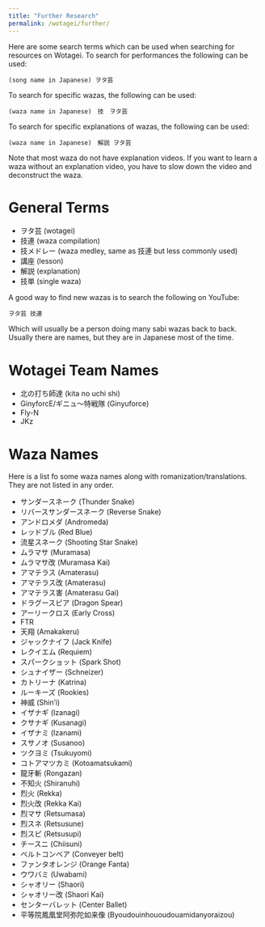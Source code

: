 ```yaml
---
title: "Further Research"
permalink: /wotagei/further/
---
```

Here are some search terms which can be used when searching for resources on Wotagei.
To search for performances the following can be used:  
```
(song name in Japanese) ヲタ芸
```
To search for specific wazas, the following can be used:  
```
(waza name in Japanese)　技　ヲタ芸
```
To search for specific explanations of wazas, the following can be used:  
```
(waza name in Japanese)　解説 ヲタ芸
```
Note that most waza do not have explanation videos.
If you want to learn a waza without an explanation video, you have to slow down the video and deconstruct the waza. 


# General Terms
+ ヲタ芸 (wotagei)
+ 技連 (waza compilation)
+ 技メドレー (waza medley, same as 技連 but less commonly used) 
+ 講座 (lesson)
+ 解説 (explanation)
+ 技単 (single waza)

A good way to find new wazas is to search the following on YouTube:  
```
ヲタ芸 技連
```
Which will usually be a person doing many sabi wazas back to back. 
Usually there are names, but they are in Japanese most of the time.

# Wotagei Team Names
+ 北の打ち師達 (kita no uchi shi)
+ GinyforcE/ギニュ～特戦隊 (Ginyuforce)
+ Fly-N
+ JKz

# Waza Names 
Here is a list fo some waza names along with romanization/translations. 
They are not listed in any order.

+ サンダースネーク (Thunder Snake)
+ リバースサンダースネーク (Reverse Snake)
+ アンドロメダ (Andromeda)
+ レッドブル (Red Blue)
+ 流星スネーク (Shooting Star Snake)
+ ムラマサ (Muramasa)
+ ムラマサ改 (Muramasa Kai)
+ アマテラス (Amaterasu)
+ アマテラス改 (Amaterasu)
+ アマテラス害 (Amaterasu Gai)
+ ドラグースピア (Dragon Spear)
+ アーリークロス (Early Cross)
+ FTR
+ 天翔 (Amakakeru)
+ ジャックナイフ (Jack Knife)
+ レクイエム (Requiem)
+ スパークショット (Spark Shot)
+ シュナイザー (Schneizer)
+ カトリーナ (Katrina)
+ ルーキーズ (Rookies)
+ 神威 (Shin’i)
+ イザナギ (Izanagi)
+ クサナギ (Kusanagi)
+ イザナミ (Izanami)
+ スサノオ (Susanoo)
+ ツクヨミ (Tsukuyomi)
+ コトアマツカミ (Kotoamatsukami)
+ 龍牙斬 (Rongazan) 
+ 不知火 (Shiranuhi)
+ 烈火 (Rekka)
+ 烈火改 (Rekka Kai)
+ 烈マサ (Retsumasa)
+ 烈スネ (Retsusune)
+ 烈スピ (Retsusupi)
+ チースニ (Chiisuni)
+ ベルトコンベア (Conveyer belt)
+ ファンタオレンジ (Orange Fanta)
+ ウワバミ (Uwabami)
+ シャオリー (Shaori)
+ シャオリー改 (Shaori Kai)
+ センターバレット (Center Ballet)
+ 平等院鳳凰堂阿弥陀如来像 (Byoudouinhououdouamidanyoraizou) 
